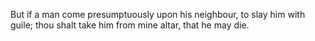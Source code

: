 But if a man come presumptuously upon his neighbour, to slay him with guile; thou shalt take him from mine altar, that he may die.
